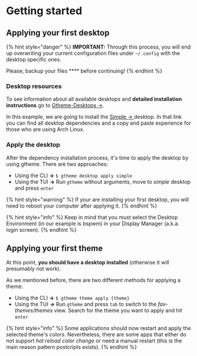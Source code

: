 # Getting started

## Applying your first desktop

{% hint style="danger" %}
**IMPORTANT:** Through this process, you will end up overwriting your current configuration files under `~/.config` with the desktop specific ones.

Please, backup your files **** before continuing!
{% endhint %}

### Desktop resources

To see information about all available desktops and **detailed installation instructions** go to [Gtheme-Desktops →](https://github.com/daavidrgz/gtheme-desktops).

In this example, we are going to install the [Simple → ](https://github.com/daavidrgz/gtheme-desktops/tree/bec9b141809b97d0b8ab52ec0b521dd17a4e2463/simple)desktop. In that link you can find all desktop dependencies and a copy and paste experience for those who are using Arch Linux.

### Apply the desktop

After the dependency installation process, it's time to apply the desktop by using gtheme. There are two approaches:

* Using the CLI **->** `$ gtheme desktop apply simple`
* Using the TUI **->** Run `gtheme` without arguments, move to _simple_ desktop and press `enter`

{% hint style="warning" %}
If your are installing your first desktop, you will need to reboot your computer after applying it.
{% endhint %}

{% hint style="info" %}
Keep in mind that you must select the Desktop Environment (in our example is bspwm) in your Display Manager (a.k.a. login screen).
{% endhint %}

## Applying your first theme

At this point, **you should have a desktop installed** (otherwise it will presumably not work).

As we mentioned before, there are two different methods for applying a theme:

* Using the CLI **->** `$ gtheme theme apply {theme}`
* Using the TUI **->** Run `gtheme` and press `tab` to switch to the _fav-themes/themes_ view. Search for the theme you want to apply and hit `enter`

{% hint style="info" %}
Some applications should now restart and apply the selected theme's colors. Nevertheless, there are some apps that either do not support _hot reload color change_ or need a manual restart (this is the main reason pattern postcripts exists).
{% endhint %}
